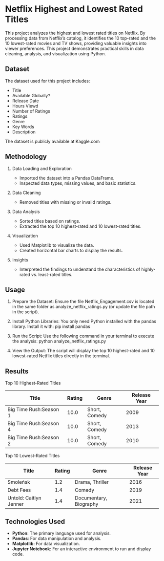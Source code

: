 # Netflix Highest and Lowest Rated Titles

This project analyzes the highest and lowest rated titles on Netflix. By processing data from Netflix’s catalog, it identifies the 10 top-rated and the 10 lowest-rated movies and TV shows, providing valuable insights into viewer preferences.
This project demonstrates practical skills in data cleaning, analysis, and visualization using Python.

## Dataset 
The dataset used for this project includes:
- Title
- Available Globally?
- Release Date
- Hours Viewd
- Number of Ratings
- Ratings
- Genre
- Key Words
- Description

The dataset is publicly available at Kaggle.com

## Methodology 
1. Data Loading and Exploration
   - Imported the dataset into a Pandas DataFrame.
   - Inspected data types, missing values, and basic statistics.
   
2. Data Cleaning
   - Removed titles with missing or invalid ratings.

3. Data Analysis
   - Sorted titles based on ratings.
   - Extracted the top 10 highest-rated and 10 lowest-rated titles.

4. Visualization
   - Used Matplotlib to visualize the data.
   - Created horizontal bar charts to display the results.

5. Insights
   - Interpreted the findings to understand the characteristics of highly-rated vs. least-rated titles.


## Usage
1. Prepare the Dataset:
   Ensure the file Netflix_Engagement.csv is located in the same folder as analyze_netflix_ratings.py (or update the file path in the script).

2. Install Python Libraries:
   You only need Python installed with the pandas library. Install it with:
   pip install pandas

3. Run the Script:
   Use the following command in your terminal to execute the analysis:
   python analyze_netflix_ratings.py

4. View the Output:
   The script will display the top 10 highest-rated and 10 lowest-rated Netflix titles directly in the terminal. 

## Results 
Top 10 Highest-Rated Titles

| Title                       | Rating | Genre          | Release Year |
|-----------------------------|--------|----------------|--------------|
| Big Time Rush:Season 1      | 10.0   | Short, Comedy  | 2009         |
| Big Time Rush:Season 4      | 10.0   | Short, Comedy  | 2013         |
| Big Time Rush:Season 2      | 10.0   | Short, Comedy  | 2010         |

Top 10 Lowest-Rated Titles

| Title                       | Rating | Genre                   | Release Year |
|-----------------------------|--------|-------------------------|--------------|
| Smoleńsk                    | 1.2    | Drama, Thriller         | 2016         |
| Debt Fees                   | 1.4    | Comedy                  | 2019         |
| Untold: Caitlyn Jenner      | 1.4    | Documentary, Biography  | 2021         |



## Technologies Used
- **Python**: The primary language used for analysis.
- **Pandas**: For data manipulation and analysis.
- **Matplotlib**: For data visualization.
- **Jupyter Notebook**: For an interactive environment to run and display code.

